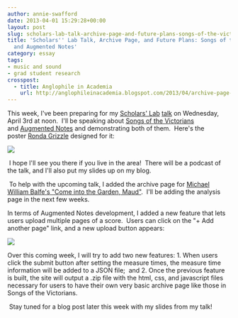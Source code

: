 ```yaml
---
author: annie-swafford
date: 2013-04-01 15:29:28+00:00
layout: post
slug: scholars-lab-talk-archive-page-and-future-plans-songs-of-the-victorians-and-augmented-notes
title: 'Scholars'' Lab Talk, Archive Page, and Future Plans: Songs of the Victorians
  and Augmented Notes'
category: essay
tags:
- music and sound
- grad student research
crosspost:
  - title: Anglophile in Academia
    url: http://anglophileinacademia.blogspot.com/2013/04/archive-page-available-for-balfes-come.html
---
```




This week, I've been preparing for my [Scholars' Lab](https://scholarslab.org/) [talk](https://www.google.com/calendar/render?eid=ZGFhMmh0NjZ2NjNuOWk4NnBxOW0xYTMwcGcgOGlrOHBpcGQ2cjY1Z24zaHVyZWM2YWxpMWNAZw&ctz&pli=1&sf=true&output=xml) on Wednesday, April 3rd at noon.  I'll be speaking about [Songs of the Victorians](http://www.songsofthevictorians.com/)  and [Augmented Notes](http://augmentednotes.com/) and demonstrating both of them.  Here's the poster [Ronda Grizzle](https://scholarslab.org/people/ronda-grizzle/) designed for it:




[![](http://1.bp.blogspot.com/-N8UWFYwBeo8/UVmNBbCWH5I/AAAAAAAAAbo/wPQJxnWtPHM/s640/Screen+Shot+2013-04-01+at+9.34.14+AM.png)](http://1.bp.blogspot.com/-N8UWFYwBeo8/UVmNBbCWH5I/AAAAAAAAAbo/wPQJxnWtPHM/s1600/Screen+Shot+2013-04-01+at+9.34.14+AM.png)




 I hope I'll see you there if you live in the area!  There will be a podcast of the talk, and I'll also put my slides up on my blog.








 To help with the upcoming talk, I added the archive page for [Michael William Balfe's "Come into the Garden, Maud"](http://www.songsofthevictorians.com/balfe/archive.html).  I'll be adding the analysis page in the next few weeks.








In terms of Augmented Notes development, I added a new feature that lets users upload multiple pages of a score.  Users can click on the "+ Add another page" link, and a new upload button appears:




[![](http://3.bp.blogspot.com/-asL6Qtf4qm8/UVmNeOd78dI/AAAAAAAAAb4/OsgMkR6jDFY/s640/Screen+Shot+2013-04-01+at+9.36.34+AM.png)](http://3.bp.blogspot.com/-asL6Qtf4qm8/UVmNeOd78dI/AAAAAAAAAb4/OsgMkR6jDFY/s1600/Screen+Shot+2013-04-01+at+9.36.34+AM.png)

Over this coming week, I will try to add two new features: 1. When users click the submit button after setting the measure times, the measure time information will be added to a JSON file;  and 2. Once the previous feature is built, the site will output a .zip file with the html, css, and javascript files necessary for users to have their own very basic archive page like those in Songs of the Victorians.




 Stay tuned for a blog post later this week with my slides from my talk!
